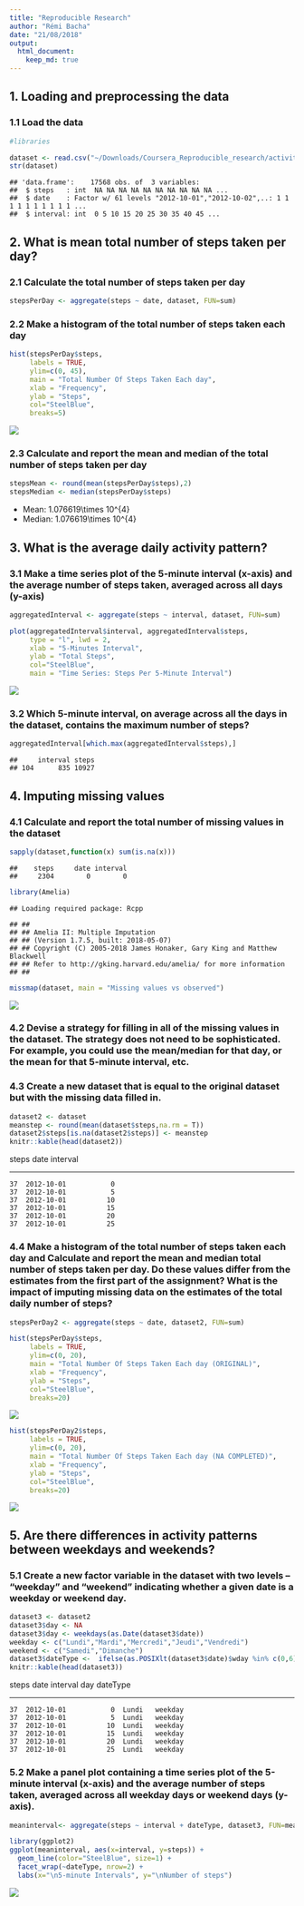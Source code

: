 ```yaml
---
title: "Reproducible Research"
author: "Rémi Bacha"
date: "21/08/2018"
output: 
  html_document:
    keep_md: true
---
```





## 1. Loading and preprocessing the data

### 1.1 Load the data


```r
#libraries
```


```r
dataset <- read.csv("~/Downloads/Coursera_Reproducible_research/activity.csv")
str(dataset)
```

```
## 'data.frame':	17568 obs. of  3 variables:
##  $ steps   : int  NA NA NA NA NA NA NA NA NA NA ...
##  $ date    : Factor w/ 61 levels "2012-10-01","2012-10-02",..: 1 1 1 1 1 1 1 1 1 1 ...
##  $ interval: int  0 5 10 15 20 25 30 35 40 45 ...
```


## 2. What is mean total number of steps taken per day?

### 2.1 Calculate the total number of steps taken per day

```r
stepsPerDay <- aggregate(steps ~ date, dataset, FUN=sum)
```

### 2.2 Make a histogram of the total number of steps taken each day


```r
hist(stepsPerDay$steps,
     labels = TRUE,
     ylim=c(0, 45),
     main = "Total Number Of Steps Taken Each day",
     xlab = "Frequency",
     ylab = "Steps",
     col="SteelBlue",
     breaks=5)
```

![](PA1_template_Reproducible_research_files/figure-html/unnamed-chunk-4-1.png)<!-- -->

### 2.3 Calculate and report the mean and median of the total number of steps taken per day


```r
stepsMean <- round(mean(stepsPerDay$steps),2)
stepsMedian <- median(stepsPerDay$steps)
```
* Mean: 1.076619\times 10^{4}
* Median:  1.076619\times 10^{4}


## 3. What is the average daily activity pattern?

### 3.1 Make a time series plot of the 5-minute interval (x-axis) and the average number of steps taken, averaged across all days (y-axis)


```r
aggregatedInterval <- aggregate(steps ~ interval, dataset, FUN=sum)

plot(aggregatedInterval$interval, aggregatedInterval$steps, 
     type = "l", lwd = 2,
     xlab = "5-Minutes Interval", 
     ylab = "Total Steps",
     col="SteelBlue",
     main = "Time Series: Steps Per 5-Minute Interval")
```

![](PA1_template_Reproducible_research_files/figure-html/unnamed-chunk-6-1.png)<!-- -->

### 3.2 Which 5-minute interval, on average across all the days in the dataset, contains the maximum number of steps?

```r
aggregatedInterval[which.max(aggregatedInterval$steps),]
```

```
##     interval steps
## 104      835 10927
```

## 4. Imputing missing values

### 4.1 Calculate and report the total number of missing values in the dataset


```r
sapply(dataset,function(x) sum(is.na(x)))
```

```
##    steps     date interval 
##     2304        0        0
```



```r
library(Amelia)
```

```
## Loading required package: Rcpp
```

```
## ## 
## ## Amelia II: Multiple Imputation
## ## (Version 1.7.5, built: 2018-05-07)
## ## Copyright (C) 2005-2018 James Honaker, Gary King and Matthew Blackwell
## ## Refer to http://gking.harvard.edu/amelia/ for more information
## ##
```

```r
missmap(dataset, main = "Missing values vs observed")
```

![](PA1_template_Reproducible_research_files/figure-html/unnamed-chunk-9-1.png)<!-- -->

### 4.2 Devise a strategy for filling in all of the missing values in the dataset. The strategy does not need to be sophisticated. For example, you could use the mean/median for that day, or the mean for that 5-minute interval, etc.
### 4.3 Create a new dataset that is equal to the original dataset but with the missing data filled in.


```r
dataset2 <- dataset
meanstep <- round(mean(dataset$steps,na.rm = T))
dataset2$steps[is.na(dataset2$steps)] <- meanstep
knitr::kable(head(dataset2))
```



 steps  date          interval
------  -----------  ---------
    37  2012-10-01           0
    37  2012-10-01           5
    37  2012-10-01          10
    37  2012-10-01          15
    37  2012-10-01          20
    37  2012-10-01          25


### 4.4 Make a histogram of the total number of steps taken each day and Calculate and report the mean and median total number of steps taken per day. Do these values differ from the estimates from the first part of the assignment? What is the impact of imputing missing data on the estimates of the total daily number of steps?


```r
stepsPerDay2 <- aggregate(steps ~ date, dataset2, FUN=sum)
```


```r
hist(stepsPerDay$steps,
     labels = TRUE,
     ylim=c(0, 20),
     main = "Total Number Of Steps Taken Each day (ORIGINAL)",
     xlab = "Frequency",
     ylab = "Steps",
     col="SteelBlue",
     breaks=20)
```

![](PA1_template_Reproducible_research_files/figure-html/unnamed-chunk-12-1.png)<!-- -->


```r
hist(stepsPerDay2$steps,
     labels = TRUE,
     ylim=c(0, 20),
     main = "Total Number Of Steps Taken Each day (NA COMPLETED)",
     xlab = "Frequency",
     ylab = "Steps",
     col="SteelBlue",
     breaks=20)
```

![](PA1_template_Reproducible_research_files/figure-html/unnamed-chunk-13-1.png)<!-- -->

## 5. Are there differences in activity patterns between weekdays and weekends?

### 5.1 Create a new factor variable in the dataset with two levels – “weekday” and “weekend” indicating whether a given date is a weekday or weekend day.

```r
dataset3 <- dataset2    
dataset3$day <- NA
dataset3$day <- weekdays(as.Date(dataset3$date))
weekday <- c("Lundi","Mardi","Mercredi","Jeudi","Vendredi")
weekend <- c("Samedi","Dimanche")
dataset3$dateType <-  ifelse(as.POSIXlt(dataset3$date)$wday %in% c(0,6), 'weekend', 'weekday')
knitr::kable(head(dataset3))
```



 steps  date          interval  day     dateType 
------  -----------  ---------  ------  ---------
    37  2012-10-01           0  Lundi   weekday  
    37  2012-10-01           5  Lundi   weekday  
    37  2012-10-01          10  Lundi   weekday  
    37  2012-10-01          15  Lundi   weekday  
    37  2012-10-01          20  Lundi   weekday  
    37  2012-10-01          25  Lundi   weekday  
    

### 5.2 Make a panel plot containing a time series plot of the 5-minute interval (x-axis) and the average number of steps taken, averaged across all weekday days or weekend days (y-axis).


```r
meaninterval<- aggregate(steps ~ interval + dateType, dataset3, FUN=mean)

library(ggplot2)
ggplot(meaninterval, aes(x=interval, y=steps)) + 
  geom_line(color="SteelBlue", size=1) + 
  facet_wrap(~dateType, nrow=2) +
  labs(x="\n5-minute Intervals", y="\nNumber of steps")
```

![](PA1_template_Reproducible_research_files/figure-html/unnamed-chunk-15-1.png)<!-- -->
